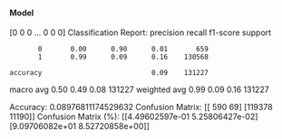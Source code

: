 #### Model
[0 0 0 ... 0 0 0]
Classification Report:
              precision    recall  f1-score   support

           0       0.00      0.90      0.01       659
           1       0.99      0.09      0.16    130568

    accuracy                           0.09    131227
   macro avg       0.50      0.49      0.08    131227
weighted avg       0.99      0.09      0.16    131227

Accuracy: 0.08976811174529632
Confusion Matrix:
[[   590     69]
 [119378  11190]]
Confusion Matrix (%):
[[4.49602597e-01 5.25806427e-02]
 [9.09706082e+01 8.52720858e+00]]
